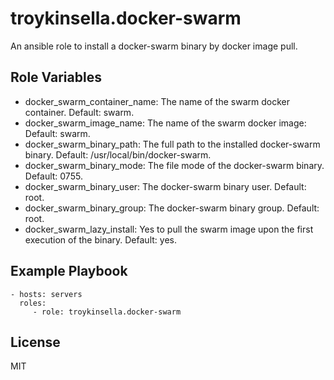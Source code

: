troykinsella.docker-swarm
=========================

An ansible role to install a docker-swarm binary by docker image pull.

Role Variables
--------------

* docker_swarm_container_name: The name of the swarm docker container. Default: swarm.
* docker_swarm_image_name: The name of the swarm docker image: Default: swarm.
* docker_swarm_binary_path: The full path to the installed docker-swarm binary. Default: /usr/local/bin/docker-swarm.
* docker_swarm_binary_mode: The file mode of the docker-swarm binary. Default: 0755.
* docker_swarm_binary_user: The docker-swarm binary user. Default: root.
* docker_swarm_binary_group: The docker-swarm binary group. Default: root.
* docker_swarm_lazy_install: Yes to pull the swarm image upon the first execution of the binary. Default: yes.

Example Playbook
----------------

    - hosts: servers
      roles:
         - role: troykinsella.docker-swarm

License
-------

MIT
